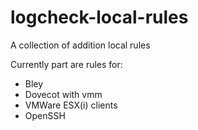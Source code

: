 logcheck-local-rules
====================

A collection of addition local rules

Currently part are rules for:

* Bley
* Dovecot with vmm
* VMWare ESX(i) clients
* OpenSSH
